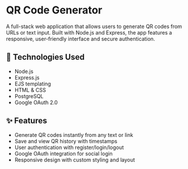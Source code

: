 # QR Code Generator

A full-stack web application that allows users to generate QR codes from URLs or text input. Built with Node.js and Express, the app features a responsive, user-friendly interface and secure authentication.

## 🔧 Technologies Used
- Node.js
- Express.js
- EJS templating
- HTML & CSS
- PostgreSQL
- Google OAuth 2.0

## ✨ Features
- Generate QR codes instantly from any text or link
- Save and view QR history with timestamps
- User authentication with register/login/logout
- Google OAuth integration for social login
- Responsive design with custom styling and layout
